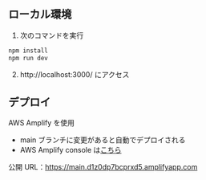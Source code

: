 ## ローカル環境

1. 次のコマンドを実行

```bash
npm install
npm run dev
```

2. http://localhost:3000/ にアクセス

## デプロイ

AWS Amplify を使用
- main ブランチに変更があると自動でデプロイされる
- AWS Amplify console は[こちら](https://us-east-1.console.aws.amazon.com/amplify/home?region=us-east-1#/d1z0dp7bcprxd5)

公開 URL：https://main.d1z0dp7bcprxd5.amplifyapp.com
